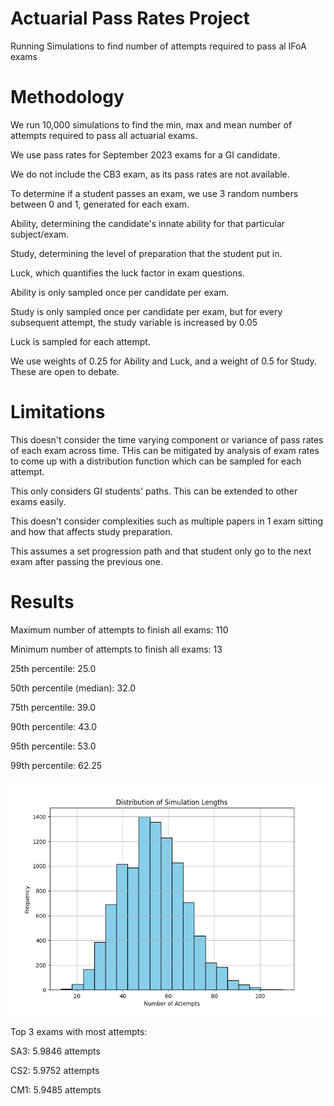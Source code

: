 # Actuarial Pass Rates Project
Running Simulations to find number of attempts required to pass al IFoA exams

# Methodology
We run 10,000 simulations to find the min, max and mean number of attempts required to pass all actuarial exams.

We use pass rates for September 2023 exams for a GI candidate.

We do not include the CB3 exam, as its pass rates are not available.

To determine if a student passes an exam, we use 3 random numbers between 0 and 1, generated for each exam.

Ability, determining the candidate's innate ability for that particular subject/exam.

Study, determining the level of preparation that the student put in.

Luck, which quantifies the luck factor in exam questions.

Ability is only sampled once per candidate per exam.

Study is only sampled once per candidate per exam, but for every subsequent attempt, the study variable is increased by 0.05

Luck is sampled for each attempt.

We use weights of 0.25 for Ability and Luck, and a weight of 0.5 for Study. These are open to debate.

# Limitations

This doesn't consider the time varying component or variance of pass rates of each exam across time. THis can be mitigated by analysis of exam rates to come up with a distribution function which can be sampled for each attempt.

This only considers GI students' paths. This can be extended to other exams easily.

This doesn't consider complexities such as multiple papers in 1 exam sitting and how that affects study preparation.

This assumes a set progression path and that student only go to the next exam after passing the previous one.

# Results



Maximum number of attempts to finish all exams: 110

Minimum number of attempts to finish all exams: 13

25th percentile: 25.0

50th percentile (median): 32.0

75th percentile: 39.0

90th percentile: 43.0

95th percentile: 53.0

99th percentile: 62.25

![Distribution of Total Attempts](https://github.com/Gandalf-the-Blue/actuarial_pass_rates/blob/main/simulation_lengths_distribution.png)

Top 3 exams with most attempts:

SA3: 5.9846 attempts

CS2: 5.9752 attempts

CM1: 5.9485 attempts


